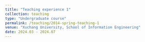 ```yaml
---
title: "Teaching experience 1"
collection: teaching
type: "Undergraduate course"
permalink: /teaching/2014-spring-teaching-1
venue: "Xuchang University, School of Information Engineering"
date: 2024.03 - 2024.07
---
```

